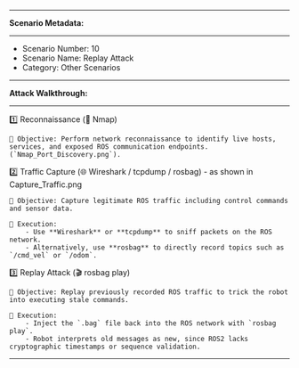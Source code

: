 -------------------------------------------------------------------------------------------------------------------------

**Scenario Metadata:**

-------------------------------------------------------------------------------------------------------------------------
- Scenario Number: 10
- Scenario Name: Replay Attack
- Category: Other Scenarios

-------------------------------------------------------------------------------------------------------------------------

**Attack Walkthrough:**

-------------------------------------------------------------------------------------------------------------------------

1️⃣ Reconnaissance (🔎 Nmap)


	🎯 Objective: Perform network reconnaissance to identify live hosts, services, and exposed ROS communication endpoints. 		              (`Nmap_Port_Discovery.png`).




2️⃣ Traffic Capture (🌐 Wireshark / tcpdump / rosbag) - as shown in Capture_Traffic.png


	🎯 Objective: Capture legitimate ROS traffic including control commands and sensor data.

	🔧 Execution: 
		- Use **Wireshark** or **tcpdump** to sniff packets on the ROS network.   
		- Alternatively, use **rosbag** to directly record topics such as `/cmd_vel` or `/odom`.  



3️⃣ Replay Attack (🎬 rosbag play)


	🎯 Objective: Replay previously recorded ROS traffic to trick the robot into executing stale commands.

	🔧 Execution:
		- Inject the `.bag` file back into the ROS network with `rosbag play`.   
		- Robot interprets old messages as new, since ROS2 lacks cryptographic timestamps or sequence validation.   

-------------------------------------------------------------------------------------------------------------------------